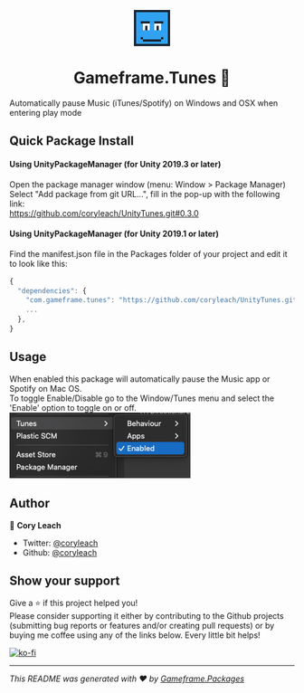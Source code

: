 <p align="center">
<img align="center" src="https://raw.githubusercontent.com/coryleach/UnityPackages/master/Documentation/GameframeFace.gif" />
</p>
<h1 align="center">Gameframe.Tunes 👋</h1>

<!-- BADGE-START ->
<img align="center" src="https://raw.githubusercontent.com/coryleach/UnityPackages/master/Documentation/GameframeFace.gif" />
</p>
<h1 align="center">Gameframe.Tunes 👋</h1>

<!-- BADGE-START ->
<img align="center" src="https://raw.githubusercontent.com/coryleach/UnityPackages/master/Documentation/GameframeFace.gif" />
</p>
<h1 align="center">Gameframe.Tunes 👋</h1>

<!-- BADGE-START ->
<img align="center" src="https://raw.githubusercontent.com/coryleach/UnityPackages/master/Documentation/GameframeFace.gif" />
</p>
<h1 align="center">Gameframe.Tunes 👋</h1>

<!-- BADGE-START ->
<img align="center" src="https://raw.githubusercontent.com/coryleach/UnityPackages/master/Documentation/GameframeFace.gif" />
</p>
<h1 align="center">Gameframe.Tunes 👋</h1>

<!-- BADGE-START -<!-- BADGE-END -->

Automatically pause Music (iTunes/Spotify) on Windows and OSX when entering play mode

## Quick Package Install

#### Using UnityPackageManager (for Unity 2019.3 or later)
Open the package manager window (menu: Window > Package Manager)<br/>
Select "Add package from git URL...", fill in the pop-up with the following link:<br/>
https://github.com/coryleach/UnityTunes.git#0.3.0<br/>

#### Using UnityPackageManager (for Unity 2019.1 or later)

Find the manifest.json file in the Packages folder of your project and edit it to look like this:
```js
{
  "dependencies": {
    "com.gameframe.tunes": "https://github.com/coryleach/UnityTunes.git#0.3.0",
    ...
  },
}
```

<!-- DOC-START -->
## Usage
When enabled this package will automatically pause the Music app or Spotify on Mac OS.<br>
To toggle Enable/Disable go to the Window/Tunes menu and select the 'Enable' option to toggle on or off.
<img src="https://raw.githubusercontent.com/coryleach/UnityTunes/main/Img/HowTo.png" />
<!-- DOC-END -->

## Author

👤 **Cory Leach**

* Twitter: [@coryleach](https://twitter.com/coryleach)
* Github: [@coryleach](https://github.com/coryleach)


## Show your support
Give a ⭐️ if this project helped you!
<br />
Please consider supporting it either by contributing to the Github projects (submitting bug reports or features and/or creating pull requests) or by buying me coffee using any of the links below. Every little bit helps!
<br />

[![ko-fi](https://www.ko-fi.com/img/githubbutton_sm.svg)](https://ko-fi.com/coryleach)


***
_This README was generated with ❤️ by [Gameframe.Packages](https://github.com/coryleach/unitypackages)_
